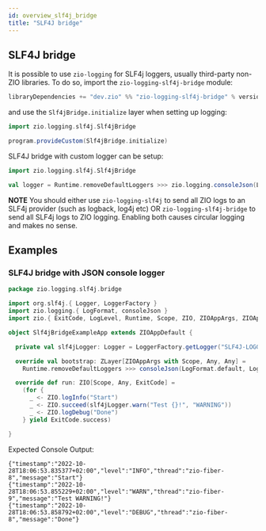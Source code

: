```yaml
---
id: overview_slf4j_bridge
title: "SLF4J bridge"
---
```


## SLF4J bridge

It is possible to use `zio-logging` for SLF4j loggers, usually third-party non-ZIO libraries. To do so, import
the `zio-logging-slf4j-bridge` module:

```scala
libraryDependencies += "dev.zio" %% "zio-logging-slf4j-bridge" % version
```

and use the `Slf4jBridge.initialize` layer when setting up logging:

```scala
import zio.logging.slf4j.Slf4jBridge

program.provideCustom(Slf4jBridge.initialize)
```

SLF4J bridge with custom logger can be setup:

```scala
import zio.logging.slf4j.Slf4jBridge

val logger = Runtime.removeDefaultLoggers >>> zio.logging.consoleJson(LogFormat.default, LogLevel.Debug) >+> Slf4jBridge.initialize
```

**NOTE** You should either use `zio-logging-slf4j` to send all ZIO logs to an SLF4j provider (such as logback, log4j etc) OR `zio-logging-slf4j-bridge` to send all SLF4j logs to
ZIO logging. Enabling both causes circular logging and makes no sense.


## Examples

### SLF4J bridge with JSON console logger

```scala
package zio.logging.slf4j.bridge

import org.slf4j.{ Logger, LoggerFactory }
import zio.logging.{ LogFormat, consoleJson }
import zio.{ ExitCode, LogLevel, Runtime, Scope, ZIO, ZIOAppArgs, ZIOAppDefault, ZLayer }

object Slf4jBridgeExampleApp extends ZIOAppDefault {

  private val slf4jLogger: Logger = LoggerFactory.getLogger("SLF4J-LOGGER")

  override val bootstrap: ZLayer[ZIOAppArgs with Scope, Any, Any] =
    Runtime.removeDefaultLoggers >>> consoleJson(LogFormat.default, LogLevel.Debug) >+> Slf4jBridge.initialize

  override def run: ZIO[Scope, Any, ExitCode] =
    (for {
      _ <- ZIO.logInfo("Start")
      _ <- ZIO.succeed(slf4jLogger.warn("Test {}!", "WARNING"))
      _ <- ZIO.logDebug("Done")
    } yield ExitCode.success)

}
```

Expected Console Output:
```
{"timestamp":"2022-10-28T18:06:53.835377+02:00","level":"INFO","thread":"zio-fiber-8","message":"Start"}
{"timestamp":"2022-10-28T18:06:53.855229+02:00","level":"WARN","thread":"zio-fiber-9","message":"Test WARNING!"}
{"timestamp":"2022-10-28T18:06:53.858792+02:00","level":"DEBUG","thread":"zio-fiber-8","message":"Done"}
```
